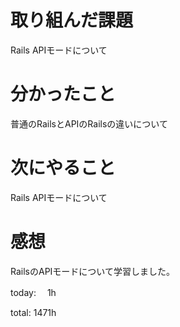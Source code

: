 # 取り組んだ課題
Rails APIモードについて
# 分かったこと
普通のRailsとAPIのRailsの違いについて
# 次にやること
Rails APIモードについて
# 感想
RailsのAPIモードについて学習しました。


today: 　1h

total: 1471h
